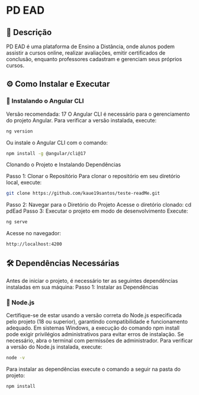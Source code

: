 # PD EAD

## 📝 Descrição

PD EAD é uma plataforma de Ensino a Distância, onde alunos podem assistir a cursos online, realizar avaliações, emitir certificados de conclusão, enquanto professores cadastram e gerenciam seus próprios cursos.

## ⚙️ Como Instalar e Executar
### 🚀 Instalando o Angular CLI
Versão recomendada: 17
O Angular CLI é necessário para o gerenciamento do projeto Angular. Para verificar a versão instalada, execute:
```bash
ng version
```
Ou instale o Angular CLI com o comando:
```bash
npm install -g @angular/cli@17
```
Clonando o Projeto e Instalando Dependências

Passo 1: Clonar o Repositório
Para clonar o repositório em seu diretório local, execute:
```bash
git clone https://github.com/kaue19santos/teste-readMe.git 
```
<!-- LEMBRAR DE TROCAR LINK ACIMA -->
Passo 2: Navegar para o Diretório do Projeto
Acesse o diretório clonado:
cd pdEad
Passo 3: Executar o projeto em modo de desenvolvimento
Execute:
```bash
ng serve
```
Acesse no navegador:
```bash
http://localhost:4200
```
## 🛠️ Dependências Necessárias
Antes de iniciar o projeto, é necessário ter as seguintes dependências instaladas em sua máquina:
Passo 1: Instalar as Dependências
### 🔧 Node.js
Certifique-se de estar usando a versão correta do Node.js especificada pelo projeto (18 ou superior), garantindo compatibilidade e funcionamento adequado. Em sistemas Windows, a execução do comando npm install pode exigir privilégios administrativos para evitar erros de instalação. Se necessário, abra o terminal com permissões de administrador.
Para verificar a versão do Node.js instalada, execute:
```bash
node -v
```
Para instalar as dependências execute o comando a seguir na pasta do projeto:
```bash
npm install
```





